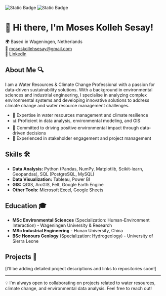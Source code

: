 ![Static Badge](https://img.shields.io/badge/Python-Proficient-brightgreen)   ![Static Badge](https://img.shields.io/badge/Data%20Analysis-Proficient-orange)


# 👋 Hi there, I'm Moses Kolleh Sesay!

🌍 Based in Wageningen, Netherlands  
📧 [moseskollehsesay@gmail.com](mailto:moseskollehsesay@gmail.com)   
🔗 [LinkedIn](http://www.linkedin.com/in/moseskollehsesay)

## About Me 🔍

I am a Water Resources & Climate Change Professional with a passion for data-driven sustainability solutions. With a background in environmental sciences and industrial engineering, I specialise in analyzing complex environmental systems and developing innovative solutions to address climate change and water resource management challenges.

- 🌊 Expertise in water resources management and climate resilience
- 📊 Proficient in data analysis, environmental modeling, and GIS
- 🌿 Committed to driving positive environmental impact through data-driven decisions
- 🤝 Experienced in stakeholder engagement and project management

## Skills 🛠️

- **Data Analysis:** Python (Pandas, NumPy, Matplotlib, Scikit-learn, Geopandas), SQL (PostgreSQL, MySQL)
- **Data Visualization:** Tableau, Power BI
- **GIS:** QGIS, ArcGIS, Felt, Google Earth Engine
- **Other Tools:** Microsoft Excel, Google Sheets

## Education 🎓

- **MSc Environmental Sciences** (Specialization: Human-Environment Interaction) - Wageningen University & Research
- **MSc Industrial Engineering** - Hunan University, China
- **BSc Honours Geology** (Specialization: Hydrogeology) - University of Sierra Leone


## Projects 🚀

[I'll be adding detailed project descriptions and links to repositories soon!]

---

💡 I'm always open to collaborating on projects related to water resources, climate change, and environmental data analysis. Feel free to reach out!
